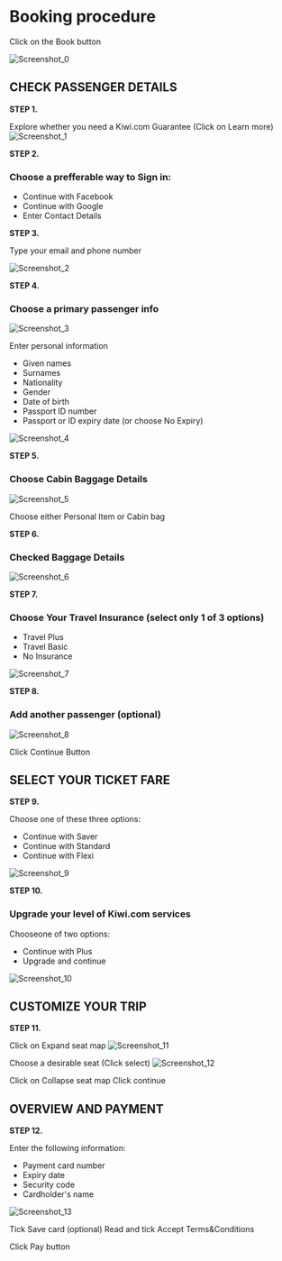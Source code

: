 # Booking procedure 
Click on the Book button 

![Screenshot_0](https://user-images.githubusercontent.com/72726714/96103593-962e1e00-0ee0-11eb-8fe3-c8889678daac.png)


## CHECK PASSENGER DETAILS

**STEP 1.**

Explore whether you need a Kiwi.com Guarantee (Click on Learn more) 
![Screenshot_1](https://user-images.githubusercontent.com/72726714/96138841-dd2f0a00-0f06-11eb-9910-3ffd69738194.png)


**STEP 2.**


### Choose a prefferable way to Sign in:
* Continue with Facebook
* Continue with Google
* Enter Contact Details


**STEP 3.**


Type your email and phone number 

![Screenshot_2](https://user-images.githubusercontent.com/72726714/96138068-1155fb00-0f06-11eb-95d3-0b93b8461783.png)



**STEP 4.**


### Choose a primary passenger info 


![Screenshot_3](https://user-images.githubusercontent.com/72726714/96138332-5712c380-0f06-11eb-982e-74f19455027b.png)


Enter personal information 

* Given names
* Surnames
* Nationality
* Gender
* Date of birth
* Passport ID number
* Passport or ID expiry date (or choose No Expiry)

![Screenshot_4](https://user-images.githubusercontent.com/72726714/96138433-6f82de00-0f06-11eb-9d3b-bb8502bc7ec3.png)



**STEP 5.**


### Choose Cabin Baggage Details


![Screenshot_5](https://user-images.githubusercontent.com/72726714/96138466-790c4600-0f06-11eb-9da1-c708ef442eb4.png)


Choose either Personal Item or Cabin bag


**STEP 6.**


### Checked Baggage Details

![Screenshot_6](https://user-images.githubusercontent.com/72726714/96140484-a9ed7a80-0f08-11eb-94e9-b068e0715b0d.png)


**STEP 7.**


### Choose Your Travel Insurance (select only 1 of 3 options)

* Travel Plus
* Travel Basic
* No Insurance 


![Screenshot_7](https://user-images.githubusercontent.com/72726714/96140536-b8d42d00-0f08-11eb-8b17-f0cc0aed36cf.png)


**STEP 8.**
### Add another passenger (optional)

![Screenshot_8](https://user-images.githubusercontent.com/72726714/96140645-d2757480-0f08-11eb-9dc4-c5c06321ba97.png)


Click Continue Button


## SELECT YOUR TICKET FARE

**STEP 9.**

Choose one of these three options:
* Continue with Saver
* Continue with Standard
* Continue with Flexi

![Screenshot_9](https://user-images.githubusercontent.com/72726714/96140882-1c5e5a80-0f09-11eb-8825-2bedda13e14d.png)


**STEP 10.**
### Upgrade your level of Kiwi.com services

Chooseone of two options:
* Continue with Plus
* Upgrade and continue

![Screenshot_10](https://user-images.githubusercontent.com/72726714/96140889-1ec0b480-0f09-11eb-83b1-ff7ac334faec.png)

## CUSTOMIZE YOUR TRIP
**STEP 11.**

Click on Expand seat map
![Screenshot_11](https://user-images.githubusercontent.com/72726714/96140899-208a7800-0f09-11eb-8ea4-02e58ef8be87.png)


Choose a desirable seat (Click select)
![Screenshot_12](https://user-images.githubusercontent.com/72726714/96140907-22543b80-0f09-11eb-8701-8d91b5db33e8.png)

Click on Collapse seat map
Click continue 

## OVERVIEW AND PAYMENT

**STEP 12.**

Enter the following information:
* Payment card number
* Expiry date
* Security code
* Cardholder's name

![Screenshot_13](https://user-images.githubusercontent.com/72726714/96140910-241dff00-0f09-11eb-9415-5000a46c9000.png)

Tick Save card (optional)
Read and tick Accept Terms&Conditions 

Click Pay button
